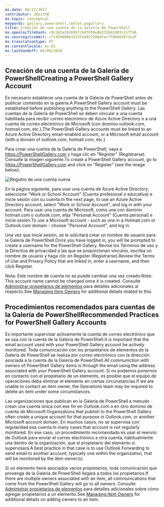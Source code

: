 ```yaml
---
ms.date: 06/12/2017
contributor: JKeithB
ms.topic: conceptual
keywords: gallery,powershell,cmdlet,psgallery
title: Creación de una cuenta de la Galería de PowerShell
ms.openlocfilehash: c9c263a1926957cbdf059e062326b1903c117f46
ms.sourcegitcommit: cf195b090b3223fa4917206dfec7f0b603873cdf
ms.translationtype: HT
ms.contentlocale: es-ES
ms.lasthandoff: 04/09/2018
---
```

## <a name="creating-a-powershell-gallery-account"></a><span data-ttu-id="5dad0-103">Creación de una cuenta de la Galería de PowerShell</span><span class="sxs-lookup"><span data-stu-id="5dad0-103">Creating a PowerShell Gallery Account</span></span>

<span data-ttu-id="5dad0-104">Es necesario establecer una cuenta de la Galería de PowerShell antes de publicar contenido en la galería.</span><span class="sxs-lookup"><span data-stu-id="5dad0-104">A PowerShell Gallery account must be established before publishing anything to the PowerShell Gallery.</span></span>
<span data-ttu-id="5dad0-105">Las cuentas de la Galería de PowerShell se deben vincular a una cuenta habilitada para recibir correo electrónico de Azure Active Directory o a una cuenta de correo electrónico de Microsoft (con dominio outlook.com, hotmail.com, etc.).</span><span class="sxs-lookup"><span data-stu-id="5dad0-105">The PowerShell Gallery accounts must be linked to an Azure Active Directory email-enabled account, or a Microsoft email account (with a domain of outlook.com, hotmail.com, etc.)</span></span>

<span data-ttu-id="5dad0-106">Para crear una cuenta de la Galería de PowerShell, vaya a https://PowerShellGallery.com y haga clic en "Register" (Registrarse). Consulte la imagen siguiente.</span><span class="sxs-lookup"><span data-stu-id="5dad0-106">To create a PowerShell Gallery account, go to https://PowerShellGallery.com and click on "Register" (see the image below).</span></span>

![Registro de una cuenta nueva](./images/CreatingAccount-Register.png)

<span data-ttu-id="5dad0-108">En la página siguiente, para usar una cuenta de Azure Active Directory, seleccione "Work or School Account" (Cuenta profesional o educativa) e inicie sesión con su cuenta.</span><span class="sxs-lookup"><span data-stu-id="5dad0-108">In the next page, to use an Azure Active Directory account, select "Work or School Account", and log in with your account.</span></span>
<span data-ttu-id="5dad0-109">Para usar una cuenta de Microsoft, como una con dominio hotmail.com o outlook.com, elija "Personal Account" (Cuenta personal) e inicie sesión.</span><span class="sxs-lookup"><span data-stu-id="5dad0-109">To use a Microsoft account - such as one in a Hotmail.com or Outlook.com domain - choose "Personal Account", and log in.</span></span>

<span data-ttu-id="5dad0-110">Una vez que inicie sesión, se le solicitará crear un nombre de usuario para la Galería de PowerShell.</span><span class="sxs-lookup"><span data-stu-id="5dad0-110">Once you have logged in, you will be prompted to create a username for the PowerShell Gallery.</span></span>
<span data-ttu-id="5dad0-111">Revise los Términos de uso y la Directiva de privacidad a las que se proporcionan vínculos, escriba un nombre de usuario y haga clic en Register (Registrarse).</span><span class="sxs-lookup"><span data-stu-id="5dad0-111">Review the Terms of Use and Privacy Policy that are linked in, enter a username, and then click Register.</span></span>

<span data-ttu-id="5dad0-112">Nota: Este nombre de cuenta no se puede cambiar una vez creado.</span><span class="sxs-lookup"><span data-stu-id="5dad0-112">Note: This account name cannot be changed once it is created.</span></span>
<span data-ttu-id="5dad0-113">Consulte [Administrar propietarios de elementos](https://msdn.microsoft.com/powershell/gallery/psgallery/managing-item-owners) para detalles adicionales al respecto.</span><span class="sxs-lookup"><span data-stu-id="5dad0-113">See [Managing Item Owners](https://msdn.microsoft.com/powershell/gallery/psgallery/managing-item-owners) for additional details related to this.</span></span>

## <a name="recommended-practices-for-powershell-gallery-accounts"></a><span data-ttu-id="5dad0-114">Procedimientos recomendados para cuentas de la Galería de PowerShell</span><span class="sxs-lookup"><span data-stu-id="5dad0-114">Recommended Practices for PowerShell Gallery Accounts</span></span>

<span data-ttu-id="5dad0-115">Es importante supervisar activamente la cuenta de correo electrónico que se usa con la cuenta de la Galería de PowerShell.</span><span class="sxs-lookup"><span data-stu-id="5dad0-115">It is important that the email account used with your PowerShell Gallery account be actively monitored.</span></span>
<span data-ttu-id="5dad0-116">Toda comunicación con los propietarios de elementos de la Galería de PowerShell se realiza por correo electrónico con la dirección asociada a la cuenta de la Galería de PowerShell.</span><span class="sxs-lookup"><span data-stu-id="5dad0-116">All communiction with owners of PowerShell Gallery items is through the email using the address associated with your PowerShell Gallery account.</span></span>
<span data-ttu-id="5dad0-117">Si no podemos ponernos en contacto con el propietario de un elemento, es posible que el equipo de operaciones deba eliminar el elemento en ciertas circunstancias.</span><span class="sxs-lookup"><span data-stu-id="5dad0-117">If we are unable to contact an item owner, the Operations team may be required to delete an item under some circumstances.</span></span>

<span data-ttu-id="5dad0-118">Las organizaciones que publican en la Galería de PowerShell a menudo crean una cuenta única con ese fin en Outlook.com o en otro dominio de cuenta de Microsoft.</span><span class="sxs-lookup"><span data-stu-id="5dad0-118">Organizations that publish to the PowerShell Gallery often create a unique account for that purpose in Outlook.com, or another Microsoft account domain.</span></span>
<span data-ttu-id="5dad0-119">En muchos casos, no se supervisa con regularidad esa cuenta.</span><span class="sxs-lookup"><span data-stu-id="5dad0-119">In many cases that account is not regularly monitored.</span></span>
<span data-ttu-id="5dad0-120">En ese caso, un procedimiento recomendado es usar el reenvío de Outlook para enviar el correo electrónico a otra cuenta, habitualmente una dentro de la organización, que el propietario del elemento sí supervisará.</span><span class="sxs-lookup"><span data-stu-id="5dad0-120">A best practice in that case is to use Outlook Forwarding to send email to another account, typically one within the organization, that will be monitored by the item owner(s).</span></span>

<span data-ttu-id="5dad0-121">Si un elemento tiene asociados varios propietarios, toda comunicación que provenga de la Galería de PowerShell llegará a todos los propietarios.</span><span class="sxs-lookup"><span data-stu-id="5dad0-121">If there are multiple owners associated with an item, all communications that come from the PowerShell Gallery will go to all owners.</span></span>
<span data-ttu-id="5dad0-122">Consulte [Administrar propietarios de elementos](https://msdn.microsoft.com/powershell/gallery/psgallery/managing-item-owners) para detalles adicionales sobre cómo agregar propietarios a un elemento.</span><span class="sxs-lookup"><span data-stu-id="5dad0-122">See [Managing Item Owners](https://msdn.microsoft.com/powershell/gallery/psgallery/managing-item-owners) for additional details on adding owners to an item.</span></span>